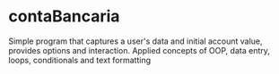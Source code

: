 # contaBancaria
Simple program that captures a user's data and initial account value, provides options and interaction.
Applied concepts of OOP, data entry, loops, conditionals and text formatting
